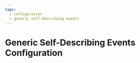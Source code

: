 ```yaml
---
tags:
  - configuration
  - generic self-describing events
---
```


# Generic Self-Describing Events Configuration